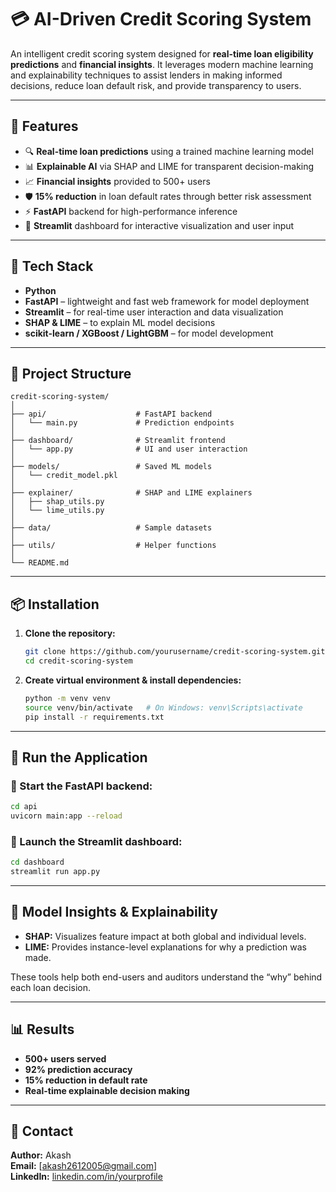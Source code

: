 # 💳 AI-Driven Credit Scoring System

An intelligent credit scoring system designed for **real-time loan eligibility predictions** and **financial insights**. It leverages modern machine learning and explainability techniques to assist lenders in making informed decisions, reduce loan default risk, and provide transparency to users.

---

## 🚀 Features

- 🔍 **Real-time loan predictions** using a trained machine learning model  
- 📊 **Explainable AI** via SHAP and LIME for transparent decision-making  
- 📈 **Financial insights** provided to 500+ users  
- 🛡️ **15% reduction** in loan default rates through better risk assessment  
- ⚡️ **FastAPI** backend for high-performance inference  
- 💽 **Streamlit** dashboard for interactive visualization and user input  

---

## 💪 Tech Stack

- **Python**
- **FastAPI** – lightweight and fast web framework for model deployment  
- **Streamlit** – for real-time user interaction and data visualization  
- **SHAP & LIME** – to explain ML model decisions  
- **scikit-learn / XGBoost / LightGBM** – for model development

---

## 📁 Project Structure

```
credit-scoring-system/
│
├── api/                    # FastAPI backend
│   └── main.py             # Prediction endpoints
│
├── dashboard/              # Streamlit frontend
│   └── app.py              # UI and user interaction
│
├── models/                 # Saved ML models
│   └── credit_model.pkl
│
├── explainer/              # SHAP and LIME explainers
│   ├── shap_utils.py
│   └── lime_utils.py
│
├── data/                   # Sample datasets
│
├── utils/                  # Helper functions
│
└── README.md
```

---

## 📦 Installation

1. **Clone the repository:**
   ```bash
   git clone https://github.com/yourusername/credit-scoring-system.git
   cd credit-scoring-system
   ```

2. **Create virtual environment & install dependencies:**
   ```bash
   python -m venv venv
   source venv/bin/activate   # On Windows: venv\Scripts\activate
   pip install -r requirements.txt
   ```

---

## 🧐 Run the Application

### 🔌 Start the FastAPI backend:
```bash
cd api
uvicorn main:app --reload
```

### 💽 Launch the Streamlit dashboard:
```bash
cd dashboard
streamlit run app.py
```

---

## 🧪 Model Insights & Explainability

- **SHAP:** Visualizes feature impact at both global and individual levels.
- **LIME:** Provides instance-level explanations for why a prediction was made.

These tools help both end-users and auditors understand the “why” behind each loan decision.

---

## 📊 Results

- **500+ users served**
- **92% prediction accuracy**
- **15% reduction in default rate**
- **Real-time explainable decision making**

---

## 📢 Contact

**Author:** Akash  
**Email:** [akash2612005@gmail.com]  
**LinkedIn:** [linkedin.com/in/yourprofile](https://www.linkedin.com/in/akash-s-778194275/)

